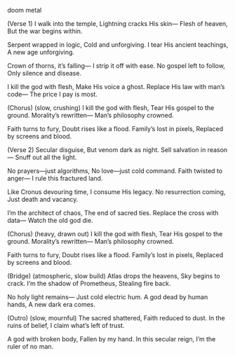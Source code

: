 doom metal

(Verse 1)
I walk into the temple,
Lightning cracks His skin—
Flesh of heaven,
But the war begins within.

Serpent wrapped in logic,
Cold and unforgiving.
I tear His ancient teachings,
A new age unforgiving.

Crown of thorns, it’s falling—
I strip it off with ease.
No gospel left to follow,
Only silence and disease.

I kill the god with flesh,
Make His voice a ghost.
Replace His law with man’s code—
The price I pay is most.

(Chorus) (slow, crushing)
I kill the god with flesh,
Tear His gospel to the ground.
Morality’s rewritten—
Man’s philosophy crowned.

Faith turns to fury,
Doubt rises like a flood.
Family’s lost in pixels,
Replaced by screens and blood.

(Verse 2)
Secular disguise,
But venom dark as night.
Sell salvation in reason—
Snuff out all the light.

No prayers—just algorithms,
No love—just cold command.
Faith twisted to anger—
I rule this fractured land.

Like Cronus devouring time,
I consume His legacy.
No resurrection coming,
Just death and vacancy.

I’m the architect of chaos,
The end of sacred ties.
Replace the cross with data—
Watch the old god die.

(Chorus) (heavy, drawn out)
I kill the god with flesh,
Tear His gospel to the ground.
Morality’s rewritten—
Man’s philosophy crowned.

Faith turns to fury,
Doubt rises like a flood.
Family’s lost in pixels,
Replaced by screens and blood.

(Bridge) (atmospheric, slow build)
Atlas drops the heavens,
Sky begins to crack.
I’m the shadow of Prometheus,
Stealing fire back.

No holy light remains—
Just cold electric hum.
A god dead by human hands,
A new dark era comes.

(Outro) (slow, mournful)
The sacred shattered,
Faith reduced to dust.
In the ruins of belief,
I claim what’s left of trust.

A god with broken body,
Fallen by my hand.
In this secular reign,
I’m the ruler of no man.
